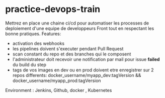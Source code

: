 # practice-devops-train

Mettrez en place une chaine ci/cd pour automatiser les processes de deploiement d'une equipe de developpeurs Front tout en respectant les bonne pratiques.
Features: 
- activation des webhooks
- les pipelines doivent s'executer pendant Pull Request
- scan constant du repo et des branches qui le composent
- l'administrateur doit recevoir une notification par mail pour issue __failed__  du build du step
- tags de vos images en dev ou en prod doivent etre enregistrer sur 2 repos differents: docker_username/myapp_dev:tagVersion && docker_username/myapp_prod:tagVersion

Environment : Jenkins, Github, docker , Kubernetes 

